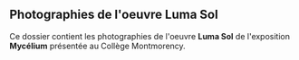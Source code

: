## Photographies de l'oeuvre Luma Sol ##

Ce dossier contient les photographies de l'oeuvre **Luma Sol** de l'exposition **Mycélium** présentée au Collège Montmorency.
